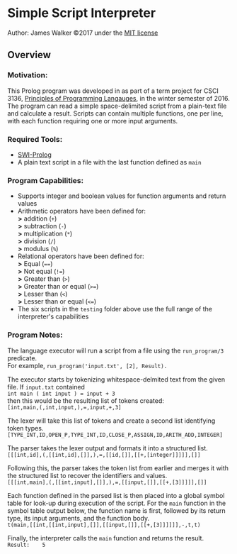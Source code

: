 # Simple Script Interpreter  
Author: James Walker
©2017 under the [MIT license]  

## Overview  

### Motivation:  
This Prolog program was developed in as part of a term project for CSCI 3136, [Principles of Programming Langauges], in the winter semester of 2016. The program can read a simple space-delimited script from a plain-text file and calculate a result. Scripts can contain multiple functions, one per line, with each function requiring one or more input arguments.  

### Required Tools:  
- [SWI-Prolog]  
- A plain text script in a file with the last function defined as `main`  

### Program Capabilities:  
- Supports integer and boolean values for function arguments and return values  
- Arithmetic operators have been defined for:  
**>** addition (`+`)  
**>** subtraction (`-`)  
**>** multiplication (`*`)  
**>** division (`/`)  
**>** modulus (`%`)  
- Relational operators have been defined for:  
**>** Equal (`==`)  
**>** Not equal (`!=`)  
**>** Greater than (`>`)  
**>** Greater than or equal (`>=`)  
**>** Lesser than (`<`)  
**>** Lesser than or equal (`<=`)  
- The six scripts in the `testing` folder above use the full range of the interpreter's capabilities  

### Program Notes:  
The language executor will run a script from a file using the `run_program/3` predicate.  
For example, `run_program('input.txt', [2], Result).`  

The executor starts by tokenizing whitespace-delmited text from the given file. If `input.txt` contained  
`int main ( int input ) = input + 3`  
then this would be the resulting list of tokens created:  
`[int,main,(,int,input,),=,input,+,3]`  

The lexer will take this list of tokens and create a second list identifying token types.  
`[TYPE_INT,ID,OPEN_P,TYPE_INT,ID,CLOSE_P,ASSIGN,ID,ARITH_ADD,INTEGER]`  

The parser takes the lexer output and formats it into a structured list.  
`[[[int,id],(,[[int,id],[]],),=,[[id,[]],[[+,[integer]]]]],[]]`  

Following this, the parser takes the token list from earlier and merges it with the structured list to recover the identifiers and values.  
`[[[int,main],(,[[int,input],[]],),=,[[input,[]],[[+,[3]]]]],[]]`  

Each function defined in the parsed list is then placed into a global symbol table for look-up during execution of the script. For the `main` function in the symbol table output below, the function name is first, followed by its return type, its input arguments, and the function body.  
`t(main,[[int,[[int,input],[]],[[input,[]],[[+,[3]]]]]],-,t,t)`  

Finally, the interpreter calls the `main` function and returns the result.  
`Result:    5`  

[MIT license]: http://www.opensource.org/licenses/mit-license.php  
[Principles of Programming Langauges]: http://academiccalendar.dal.ca/Catalog/ViewCatalog.aspx?pageid=viewcatalog&entitytype=CID&entitycode=CSCI+3136  
[SWI-Prolog]: http://portableapps.com/apps/development/swi-prolog_portable  
